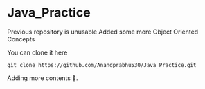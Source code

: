 # Java_Practice

Previous repository is unusable
Added some more Object Oriented Concepts

You can clone it here

```
git clone https://github.com/Anandprabhu530/Java_Practice.git
```

Adding more contents :slightly_smiling_face:.
